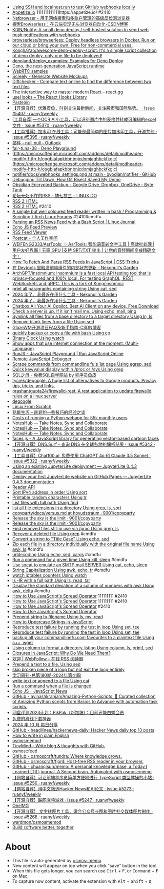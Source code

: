 - [Using SSH and localhost.run to test GitHub webhooks locally](https://andrewlock.net/using-ssh-and-localhost-run-to-test-github-webhooks-locally/)
- [Appetize.io](https://appetize.io/) 1111111111111https://appetize.io/ #2410
- [Nstbrowser - 用于网络搜索和多账户管理的高级反检测浏览器](https://www.nstbrowser.io/zh)
- [探索Browserless：在云端实现无头浏览器自动化-CSDN博客](https://blog.csdn.net/tt_jishu/article/details/143028956)
- [K0IN/Notify: A small deno deploy / self hosted solution to send web push notifications with webhooks](https://github.com/K0IN/Notify)
- [browserless/browserless: Deploy headless browsers in Docker. Run on our cloud or bring your own. Free for non-commercial uses.](https://github.com/browserless/browserless)
- [KonghaYao/awesome-deno-deploy-script: It's a simple script collection of deno deploy. only one file to be deployed!](https://github.com/KonghaYao/awesome-deno-deploy-script)
- [denoland/deploy_examples: Examples for Deno Deploy](https://github.com/denoland/deploy_examples)
- [Deno, the next-generation JavaScript runtime](https://deno.com/)
- [WebRTC samples](https://webrtc.github.io/samples/)
- [Screely - Generate Website Mockups](https://screely.com/)
- [Diffchecker - Compare text online to find the difference between two text files](https://www.diffchecker.com/)
- [The interactive way to master modern React – react.gg](https://react.gg)
- [useHooks – The React Hooks Library](https://usehooks.com/)
- [Pastebin](https://paste.c-net.org/)
- [【开源自荐】优雅摸鱼，时刻关注最新新闻，关注股市和国际局势。 · Issue #5407 · ruanyf/weekly](https://github.com/ruanyf/weekly/issues/5407)
- [[工具自荐]一个OCR AI小工具，可以识别图片中的表格并转成可编辑的excel文件 · Issue #5370 · ruanyf/weekly](https://github.com/ruanyf/weekly/issues/5370)
- [【工具推荐】加水印 在线工具：可能是最简单的图片加水印工具，开源共创 · Issue #5395 · ruanyf/weekly](https://github.com/ruanyf/weekly/issues/5395)
- [邮件 - null null - Outlook](https://outlook.live.com/mail/0/)
- [fair-tuna-38 - Deno Playground](https://dash.deno.com/tutorial/tutorial-http)
- [https://microsoftedge.microsoft.com/addons/detail/modheader-modify-http-h/opgbiafapkbbnbnjcdomjaghbckfkglc](https://microsoftedge.microsoft.com/addons/detail/modheader-modify-http-h/opgbiafapkbbnbnjcdomjaghbckfkglc)
- [notifier/docs/webhooks_settings.png at main · byodian/notifier · GitHub](https://kkgithub.com/byodian/notifier/blob/main/docs/webhooks_settings.png)
- [Debugging Till Dawn: How Git Bisect Saved My Demo](https://www.mikebuss.com/posts/debugging-till-dawn)
- [Obsidian Encrypted Backup - Google Drive, Dropbox, OneDrive - Byte Tank](https://lopespm.com/notes/2024/09/11/obsidian-backup.html)
- [论坛无处不在的RSS - 搞七捻三 - LINUX DO](https://linux.do/t/topic/23342)
- [RSS 2 HTML](https://rss2html.net/build_embeds/new)
- [RSS 2 HTML](https://rss.bloople.net/) #2410
- [A simple but well coloured feed reader written in bash / Programming & Scripting / Arch Linux Forums](viewtopic.php?id=146850) #2410#cmdfu
- [Parsing an RSS News Feed with a Bash Script | Linux Journal](https://www.linuxjournal.com/content/parsing-rss-news-feed-bash-script)
- [Echo JS Feed Preview](https://rss.app/overview-feed-xml)
- [RSS Feed Viewer](https://rssviewer.app)
- [Postcat - 个人工作空间](https://postcat.com/en/home/workspace/project/api/http/test?wid=f5b01cd6-59ca-4b6c-9630-f4cb6ac4dc3d&pid=90df0684-ee2f-415a-a23c-833bc9732707&pageID=1729665448504)
- [WEIFENG2333/AsrTools: ✨ AsrTools: 智能语音转文字工具 | 高效批处理 | 用户友好界面 | 无需 GPU |支持 SRT/TXT 输出 | 让您的音频瞬间变成精确文字！](https://github.com/WEIFENG2333/AsrTools)
- [How To Fetch And Parse RSS Feeds In JavaScript | CSS-Tricks](https://css-tricks.com/how-to-fetch-and-parse-rss-feeds-in-javascript/)
- [在 Devtools 里触发前端组件的内部状态更新 - Nekonull's Garden](https://nekonull.me/share/trigger-elementui-from-devtools/)
- [ArchGPT/insomnium: Insomnium is a fast local API testing tool that is privacy-focused and 100% local. For testing GraphQL, REST, WebSockets and gRPC. This is a fork of Kong/insomnia](https://github.com/ArchGPT/insomnium)
- [print all paragraphs containing string Using cat, sed](https://www.commandlinefu.com/commands/view/7940/print-all-paragraphs-containing-string)
- [2024 年了，我最近在用什么工具 - Nekonull's Garden](https://nekonull.me/posts/tools-i-use-2024-mid/)
- [2024 年了，我最近在用什么工具 - Nekonull's Garden](https://nekonull.me/posts/tools-i-use-2024-mid/)
- [Chatbox AI: Your AI Copilot, Best AI Client on any device, Free Download](https://chatboxai.app/en)
- [Check a server is up. If it isn't mail me. Using echo, mail, ping](/commands/view/3780/check-a-server-is-up.-if-it-isnt-mail-me.)
- [Symlink all files from a base directory to a target directory Using ln, ls](/commands/view/12715/symlink-all-files-from-a-base-directory-to-a-target-directory)
- [Remove blank lines from a file Using sed](https://www.commandlinefu.com/commands/view/1864/remove-blank-lines-from-a-file)
- [GlazeWM开源项目FAQ及新手指南-CSDN博客](https://blog.csdn.net/gitblog_01238/article/details/143043691)
- [quickly backup or copy a file with bash Using cp](/commands/view/18/create-a-quick-back-up-copy-of-a-file)
- [Binary Clock Using watch](https://www.commandlinefu.com/commands/view/3969/binary-clock)
- [Show apps that use internet connection at the moment. (Multi-Language)](/commands/view/3542/show-apps-that-use-internet-connection-at-the-moment.-multi-language)
- [RunJS - JavaScript Playground | Run JavaScript Online](https://runjs.app/play)
- [Remote JavaScript Debugger](https://remotejs.com/)
- [Scrape commands from commandline fu's 1st page Using egrep, sed](https://www.commandlinefu.com/commands/view/3081/scrape-commands-from-commandline-fus-1st-page)
- [Quick key/value display within /proc or /sys Using grep](https://www.commandlinefu.com/commands/view/2875/quick-keyvalue-display-within-proc-or-sys)
- [SQL之母 - 免费SQL自学网站 by 程序员鱼皮](http://sqlmother.yupi.icu/#/learn)
- [tycrek/degoogle: A huge list of alternatives to Google products. Privacy tips, tricks, and links.](https://github.com/tycrek/degoogle)
- [prashantgupta24/firewalld-rest: A rest application to update firewalld rules on a linux server](https://github.com/prashantgupta24/firewalld-rest)
- [degoogle](https://tycrek.github.io/degoogle/)
- [Linux From Scratch](https://www.linuxfromscratch.org/lfs/view/10.0-rc1/index.html)
- [熟能生巧 – 刷题的一些技巧的经验之谈](https://justyy.com/archives/44858)
- [Costs of running a Python webapp for 55k monthly users](https://casparwre.de/blog/cost-of-running-webapp/)
- [NotesHub — Take Notes, Sync and Collaborate](https://www.noteshub.app/notebooks/github/wardmon%2Fnotehubdemo/%2F/1111111.md)
- [NotesHub — Take Notes, Sync and Collaborate](https://www.noteshub.app/notebooks/github/wardmon%2Fnotehubdemo/%2F/1111111.md)
- [NotesHub — Take Notes, Sync and Collaborate](https://www.noteshub.app/notebooks/github/wardmon%2Fnotehubdemo)
- [faces.js - A JavaScript library for generating vector-based cartoon faces](https://zengm.com/facesjs/)
- [【开源自荐】DNS.Surf  - 查询 DNS 在全球各地的解析结果 · Issue #5342 · ruanyf/weekly](https://github.com/ruanyf/weekly/issues/5342)
- [【工具自荐】Chat100.ai: 免费使用 ChatGPT 4o 和 Claude 3.5 Sonnet · Issue #5322 · ruanyf/weekly](https://github.com/ruanyf/weekly/issues/5322)
- [Using an existing JupyterLite deployment — JupyterLite 0.4.3 documentation](https://jupyterlite.readthedocs.io/en/stable/quickstart/using.html)
- [Deploy your first JupyterLite website on GitHub Pages — JupyterLite 0.4.3 documentation](https://jupyterlite.readthedocs.io/en/stable/quickstart/deploy.html)
- [Reader API](https://jina.ai/reader/)
- [Sort IPv4 address in order Using sort](https://www.commandlinefu.com/commands/view/22610/sort-ipv4-address-in-order)
- [Printable random characters Using tr](https://www.commandlinefu.com/commands/view/210/printable-random-characters)
- [List files with full path Using find](https://www.commandlinefu.com/commands/view/6244/list-files-with-full-path)
- [list all file extensions in a directory Using grep, ls, sort](/commands/view/7878/list-all-file-extensions-in-a-directory)
- [copyparty/docs/versus.md at hovudstraum · 9001/copyparty](https://github.com/9001/copyparty/blob/hovudstraum/docs/versus.md)
- [Release the sky is the limit · 9001/copyparty](https://github.com/9001/copyparty/releases/tag/v1.15.8)
- [Release the sky is the limit · 9001/copyparty](https://github.com/9001/copyparty/releases/tag/v1.15.8)
- [Find removed files still in use via /proc Using grep, ls](/commands/view/2511/find-removed-files-still-in-use-via-proc)
- [Recover a deleted file Using grep](https://www.commandlinefu.com/commands/view/6371/recover-a-deleted-file) #cmdfu
- [Convert a string to \"Title Case\" Using echo, sed](/commands/view/7598/convert-a-string-to-title-case)
- [Zip each file in a directory individually with the original file name Using awk, ls](https://www.commandlinefu.com/commands/view/9895/zip-each-file-in-a-directory-individually-with-the-original-file-name) #cmdfu
- [urldecoding Using echo, sed, xargs](https://www.commandlinefu.com/commands/view/2285/urldecoding) #cmdfu
- [Run a command for a given time Using kill, sleep](/commands/view/9721/start-command-and-kill-it-if-still-running-after-5-seconds) #cmdfu
- [Use socat to emulate an SMTP mail SERVER Using cat, echo, sleep](https://www.commandlinefu.com/commands/view/13871/use-socat-to-emulate-an-smtp-mail-server)
- [String Capitalization Using awk, echo, tr](https://www.commandlinefu.com/commands/view/2489/string-capitalization) #cmdfu
- [watch iptables counters Using watch](/commands/view/3150/watch-iptables-counters)
- [ls -lR with a full path Using ls, read, tar](https://www.commandlinefu.com/commands/view/3516/ls-lr-with-a-full-path)
- [Display the standard deviation of a column of numbers with awk Using awk, delta](/commands/view/1661/display-the-standard-deviation-of-a-column-of-numbers-with-awk) #cmdfu
- [How to Use JavaScript's Spread Operator](https://masteringjs.io/tutorials/fundamentals/spread) 111111111 #2410
- [How to Use JavaScript's Spread Operator](https://masteringjs.io/tutorials/fundamentals/spread) 111111111 #2410
- [How to Use JavaScript's Spread Operator](https://masteringjs.io/tutorials/fundamentals/spread) #2410
- [How to Use JavaScript's Spread Operator](https://masteringjs.io/tutorials/fundamentals/spread)
- [Prepend string to filename Using ls, mv, read](https://www.commandlinefu.com/commands/view/6330/prepend-string-to-filename)
- [How to Uppercase Strings in JavaScript](https://masteringjs.io/tutorials/fundamentals/uppercase)
- [Reproduce test failure by running the test in loop Using set, tee](https://www.commandlinefu.com/commands/view/9194/reproduce-test-failure-by-running-the-test-in-loop)
- [Reproduce test failure by running the test in loop Using set, tee](https://www.commandlinefu.com/commands/view/9194/reproduce-test-failure-by-running-the-test-in-loop)
- [backup all your commandlinefu.com favourites to a plaintext file Using c++, wget](https://www.commandlinefu.com/commands/view/3681/backup-all-your-commandlinefu.com-favourites-to-a-plaintext-file)
- [Using column to format a directory listing Using column, ls, printf, sed](https://www.commandlinefu.com/commands/view/3731/using-column-to-format-a-directory-listing)
- [Closures in JavaScript: Why Do We Need Them?](https://blog.bitsrc.io/closures-in-javascript-why-do-we-need-them-2097f5317daf)
- [欢迎 | WebFollow - 在线 RSS 阅读器](https://webfollow.cc/welcome)
- [Prepend a text to a file. Using sed](https://www.commandlinefu.com/commands/view/8714/prepend-a-text-to-a-file.)
- [skip broken piece of a loop but not exit the loop entirely](https://www.commandlinefu.com/commands/view/1209/skip-broken-piece-of-a-loop-but-not-exit-the-loop-entirely)
- [学习周刊-总第180期-2024年第41周](https://wiki.eryajf.net/pages/6dc85f/)
- [write text or append to a file Using cat](https://www.commandlinefu.com/commands/view/2620/write-text-or-append-to-a-file)
- [Run a command when a file is changed](/commands/view/5769/make-or-run-a-script-everytime-a-file-in-a-directory-is-modified)
- [Echo JS - JavaScript News](https://www.echojs.com/)
- [GitHub - avinashkranjan/Amazing-Python-Scripts: 🚀 Curated collection of Amazing Python scripts from Basics to Advance with automation task scripts.](https://kkgithub.com/avinashkranjan/Amazing-Python-Scripts)
- [网盘评测2023计划：PikPak（新加坡）：目前还能白嫖会员](https://www.blueskyxn.com/202312/6935.html)
- [免费的离线下载神器](https://iui.su/2014/)
- [2024 年 10 月 每日分享](https://iui.su/190/?from=https://www.fre321.com)
- [GitHub - headllines/hackernews-daily: Hacker News daily top 10 posts](https://kkgithub.com/headllines/hackernews-daily)
- [How to write in plain English](https://www.plainenglish.co.uk/how-to-write-in-plain-english.html)
- [osmosmemod](https://raw.githubusercontent.com/wardmon//refs/heads/main/README.md)
- [TinyMind - Write blog & thoughts with GitHub.](https://tinymind.me/editor?type=thought&id=1728533705861)
- [osmos::feed](https://wardmon.github.io/osmosfeed-demo/)
- [GitHub - osmoscraft/tundra: Where knowledge grows.](https://kkgithub.com/osmoscraft/tundra)
- [GitHub - osmoscraft/fjord: Host-free RSS reader in your browser.](https://kkgithub.com/osmoscraft/fjord)
- [GitHub - chuanqisun/memo: A personal knowledge base, a Today I Learned (TIL) journal, A Second brain. Automated with osmos::memo](https://kkgithub.com/chuanqisun/memo)
- [【网站自荐】可让前端程序员简单方便地进行 TypeScript 类型体操的小站 · Issue #5250 · ruanyf/weekly](https://github.com/ruanyf/weekly/issues/5250)
- [【网站自荐】用中文筛选Hacker News和AI论文 · Issue #5273 · ruanyf/weekly](https://github.com/ruanyf/weekly/issues/5273)
- [【开源自荐】联网麻将游戏 · Issue #5247 · ruanyf/weekly](https://github.com/ruanyf/weekly/issues/5247)
- [OneIMG](https://oneimgai.com/#1)
- [【开源自荐】 文字转图片工具，适合公众号长图和图片社交媒体图片制作 · Issue #5268 · ruanyf/weekly](https://github.com/ruanyf/weekly/issues/5268)
- [wardmon/osmosmemod](https://github.com/wardmon/osmosmemod)
- [Build software better, together](https://github.com/settings/tokens)

# About

- This file is auto-generated by [osmos::memo](https://github.com/osmoscraft/osmosmemo).
- New content will appear on top when you click "save" button in the tool.
- When this file gets longer, you can search use <kbd>Ctrl</kbd> + <kbd>F</kbd>, or <kbd>Command</kbd> + <kbd>F</kbd> on Mac.
- To capture now content, activate the extension with <kbd>Alt</kbd> + <kbd>Shift</kbd> + <kbd>D</kbd>
